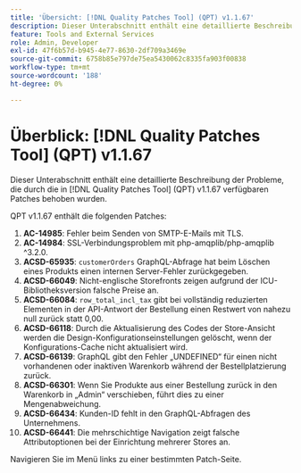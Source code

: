 ```yaml
---
title: 'Übersicht: [!DNL Quality Patches Tool] (QPT) v1.1.67'
description: Dieser Unterabschnitt enthält eine detaillierte Beschreibung der Probleme, die durch die in Version 1.1.67  [!DNL Quality Patches Tool]  Patches behoben wurden.
feature: Tools and External Services
role: Admin, Developer
exl-id: 47f6b57d-b945-4e77-8630-2df709a3469e
source-git-commit: 6758b85e797de75ea5430062c8335fa903f00838
workflow-type: tm+mt
source-wordcount: '188'
ht-degree: 0%

---
```


# Überblick: [!DNL Quality Patches Tool] (QPT) v1.1.67

Dieser Unterabschnitt enthält eine detaillierte Beschreibung der Probleme, die durch die in [!DNL Quality Patches Tool] (QPT) v1.1.67 verfügbaren Patches behoben wurden.

QPT v1.1.67 enthält die folgenden Patches:
1. **AC-14985**: Fehler beim Senden von SMTP-E-Mails mit TLS.
1. **AC-14984**: SSL-Verbindungsproblem mit php-amqplib/php-amqplib ^3.2.0.
1. **ACSD-65935**: `customerOrders` GraphQL-Abfrage hat beim Löschen eines Produkts einen internen Server-Fehler zurückgegeben.
1. **ACSD-66049**: Nicht-englische Storefronts zeigen aufgrund der ICU-Bibliotheksversion falsche Preise an.
1. **ACSD-66084**: `row_total_incl_tax` gibt bei vollständig reduzierten Elementen in der API-Antwort der Bestellung einen Restwert von nahezu null zurück statt 0,00.
1. **ACSD-66118**: Durch die Aktualisierung des Codes der Store-Ansicht werden die Design-Konfigurationseinstellungen gelöscht, wenn der Konfigurations-Cache nicht aktualisiert wird.
1. **ACSD-66139**: GraphQL gibt den Fehler „UNDEFINED“ für einen nicht vorhandenen oder inaktiven Warenkorb während der Bestellplatzierung zurück.
1. **ACSD-66301**: Wenn Sie Produkte aus einer Bestellung zurück in den Warenkorb in „Admin“ verschieben, führt dies zu einer Mengenabweichung.
1. **ACSD-66434**: Kunden-ID fehlt in den GraphQL-Abfragen des Unternehmens.
1. **ACSD-66441**: Die mehrschichtige Navigation zeigt falsche Attributoptionen bei der Einrichtung mehrerer Stores an.

Navigieren Sie im Menü links zu einer bestimmten Patch-Seite.
